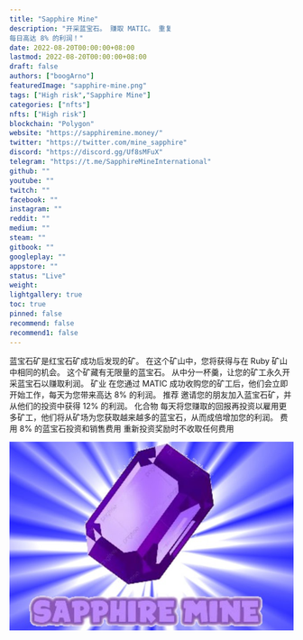 ```yaml
---
title: "Sapphire Mine"
description: "开采蓝宝石。 赚取 MATIC。 重复
每日高达 8% 的利润！"
date: 2022-08-20T00:00:00+08:00
lastmod: 2022-08-20T00:00:00+08:00
draft: false
authors: ["boogArno"]
featuredImage: "sapphire-mine.png"
tags: ["High risk","Sapphire Mine"]
categories: ["nfts"]
nfts: ["High risk"]
blockchain: "Polygon"
website: "https://sapphiremine.money/"
twitter: "https://twitter.com/mine_sapphire"
discord: "https://discord.gg/Uf8sMFuX"
telegram: "https://t.me/SapphireMineInternational"
github: ""
youtube: ""
twitch: ""
facebook: ""
instagram: ""
reddit: ""
medium: ""
steam: ""
gitbook: ""
googleplay: ""
appstore: ""
status: "Live"
weight: 
lightgallery: true
toc: true
pinned: false
recommend: false
recommend1: false
---
```

蓝宝石矿是红宝石矿成功后发现的矿。 在这个矿山中，您将获得与在 Ruby 矿山中相同的机会。 这个矿藏有无限量的蓝宝石。 从中分一杯羹，让您的矿工永久开采蓝宝石以赚取利润。
矿业
在您通过 MATIC 成功收购您的矿工后，他们会立即开始工作，每天为您带来高达 8% 的利润。
推荐
邀请您的朋友加入蓝宝石矿，并从他们的投资中获得 12% 的利润。
化合物
每天将您赚取的回报再投资以雇用更多矿工，他们将从矿场为您获取越来越多的蓝宝石，从而成倍增加您的利润。
费用
8% 的蓝宝石投资和销售费用
重新投资奖励时不收取任何费用

![sapphiremine-dapp-high-risk-matic-image1_a6b36207ab72242dae2972a458603b33](sapphiremine-dapp-high-risk-matic-image1_a6b36207ab72242dae2972a458603b33.png)